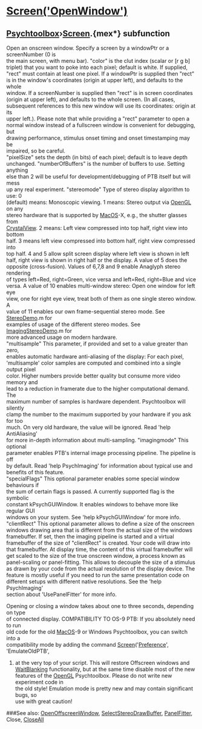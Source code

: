 # [Screen('OpenWindow')](Screen-OpenWindow) 
## [Psychtoolbox](Pyschtoolbox)&#8250;[Screen](Screen).{mex*} subfunction


Open an onscreen window. Specify a screen by a windowPtr or a screenNumber (0 is  
the main screen, with menu bar). "color" is the clut index (scalar or [r g b]  
triplet) that you want to poke into each pixel; default is white. If supplied,  
"rect" must contain at least one pixel. If a windowPtr is supplied then "rect"  
is in the window's coordinates (origin at upper left), and defaults to the whole  
window. If a screenNumber is supplied then "rect" is in screen coordinates  
(origin at upper left), and defaults to the whole screen. (In all cases,  
subsequent references to this new window will use its coordinates: origin at its  
upper left.). Please note that while providing a "rect" parameter to open a  
normal window instead of a fullscreen window is convenient for debugging, but  
drawing performance, stimulus onset timing and onset timestamping may be  
impaired, so be careful.  
"pixelSize" sets the depth (in bits) of each pixel; default is to leave depth  
unchanged. "numberOfBuffers" is the number of buffers to use. Setting anything  
else than 2 will be useful for development/debugging of PTB itself but will mess  
up any real experiment. "stereomode" Type of stereo display algorithm to use: 0  
(default) means: Monoscopic viewing. 1 means: Stereo output via [OpenGL](OpenGL) on any  
stereo hardware that is supported by [MacOS](MacOS)-X, e.g., the shutter glasses from  
[CrystalView](CrystalView). 2 means: Left view compressed into top half, right view into bottom  
half. 3 means left view compressed into bottom half, right view compressed into  
top half. 4 and 5 allow split screen display where left view is shown in left  
half, right view is shown in right half or the display. A value of 5 does the  
opposite (cross-fusion). Values of 6,7,8 and 9 enable Anaglyph stereo rendering  
of types left=Red, right=Green, vice versa and left=Red, right=Blue and vice  
versa. A value of 10 enables multi-window stereo: Open one window for left eye  
view, one for right eye view, treat both of them as one single stereo window. A  
value of 11 enables our own frame-sequential stereo mode. See [StereoDemo](StereoDemo).m for  
examples of usage of the different stereo modes. See [ImagingStereoDemo](ImagingStereoDemo).m for  
more advanced usage on modern hardware.  
"multisample" This parameter, if provided and set to a value greater than zero,  
enables automatic hardware anti-aliasing of the display: For each pixel,  
'multisample' color samples are computed and combined into a single output pixel  
color. Higher numbers provide better quality but consume more video memory and  
lead to a reduction in framerate due to the higher computational demand. The  
maximum number of samples is hardware dependent. Psychtoolbox will silently  
clamp the number to the maximum supported by your hardware if you ask for too  
much. On very old hardware, the value will be ignored. Read 'help AntiAliasing'  
for more in-depth information about multi-sampling. "imagingmode" This optional  
parameter enables PTB's internal image processing pipeline. The pipeline is off  
by default. Read 'help PsychImaging' for information about typical use and  
benefits of this feature.  
"specialFlags" This optional parameter enables some special window behaviours if  
the sum of certain flags is passed. A currently supported flag is the symbolic  
constant kPsychGUIWindow. It enables windows to behave more like regular GUI  
windows on your system. See 'help kPsychGUIWindow' for more info.  
"clientRect" This optional parameter allows to define a size of the onscreen  
windows drawing area that is different from the actual size of the windows  
framebuffer. If set, then the imaging pipeline is started and a virtual  
framebuffer of the size of "clientRect" is created. Your code will draw into  
that framebuffer. At display time, the content of this virtual framebuffer will  
get scaled to the size of the true onscreen window, a process known as  
panel-scaling or panel-fitting. This allows to decouple the size of a stimulus  
as drawn by your code from the actual resolution of the display device. The  
feature is mostly useful if you need to run the same presentation code on  
different setups with different native resolutions. See the 'help PsychImaging'  
section about 'UsePanelFitter' for more info.  
  
Opening or closing a window takes about one to three seconds, depending on type  
of connected display. COMPATIBILITY TO OS-9 PTB: If you absolutely need to run  
old code for the old [MacOS](MacOS)-9 or Windows Psychtoolbox, you can switch into a  
compatibility mode by adding the command [Screen](Screen)('[Preference](Preference)', 'EmulateOldPTB',  
1) at the very top of your script. This will restore Offscreen windows and  
[WaitBlanking](WaitBlanking) functionality, but at the same time disable most of the new  
features of the [OpenGL](OpenGL) Psychtoolbox. Please do not write new experiment code in  
the old style! Emulation mode is pretty new and may contain significant bugs, so  
use with great caution!  


###See also:
[OpenOffscreenWindow](Screen-OpenOffscreenWindow), [SelectStereoDrawBuffer](Screen-SelectStereoDrawBuffer), [PanelFitter](Screen-PanelFitter), Close, [CloseAll](Screen-CloseAll)
